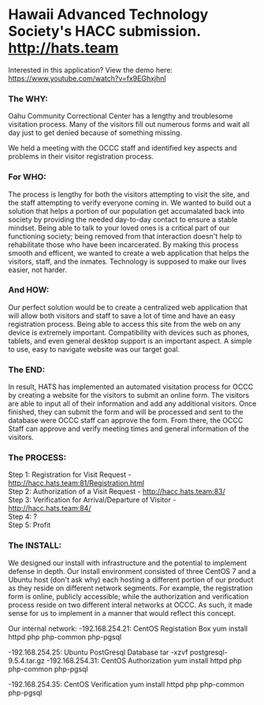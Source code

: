# Hawaii Advanced Technology Society's HACC submission. http://hats.team
Interested in this application? View the demo here: https://www.youtube.com/watch?v=fx9EGhxjhnI 

<h3><b>The WHY:</b><br></h3>
Oahu Community Correctional Center has a lengthy and troublesome visitation process.  Many of the visitors fill out numerous forms and wait all day just to get denied because of something missing.  

We held a meeting with the OCCC staff and identified key aspects and problems in their visitor registration process. 
<h3><b>For WHO: </b><br></h3>
The process is lengthy for both the visitors attempting to visit the site, and the staff attempting to verify everyone coming in. We wanted to build out a solution that helps a portion of our population get accumalated back into society by providing the needed day-to-day contact to ensure a stable mindset. Being able to talk to your loved ones is a critical part of our functioning society; being removed from that interaction doesn't help to rehabilitate those who have been incarcerated. By making this process smooth and efficent, we wanted to create a web application that helps the visitors, staff, and the inmates. Technology is supposed to make our lives easier, not harder.  

<h3><b>And HOW: </b><br></h3>
Our perfect solution would be to create a centralized web application that will allow both visitors and staff to save a lot of time and have an easy registration process. Being able to access this site from the web on any device is extremely important. Compatibility with devices such as phones, tablets, and even general desktop support is an important aspect. A simple to use, easy to navigate website was our target goal. 

<h3><b>The END: </b><br></h3>
In result, HATS has implemented an automated visitation process for OCCC by creating a website for the visitors to submit an online form. The visitors are able to input all of their information and add any additional visitors.  Once finished, they can submit the form and will be processed and sent to the database were OCCC staff can approve the form. From there, the OCCC Staff can approve and verify meeting times and general information of the visitors.


<h3><b>The PROCESS: </b><br></h3>

Step 1: Registration for Visit Request - http://hacc.hats.team:81/Registration.html<br>
Step 2: Authorization of a Visit Request - http://hacc.hats.team:83/<br>
Step 3: Verification for Arrival/Departure of Visitor - http://hacc.hats.team:84/<br>
Step 4: ? <br>
Step 5: Profit<br>


<h3><b>The INSTALL: </b><br></h3>
We designed our install with infrastructure and the potential to implement defense in depth. Our install environment consisted of three CentOS 7 and a Ubuntu host (don't ask why) each hosting a different portion of our product as they reside on different network segments. For example, the registration form is online, publicly accessible; while the authorization and verification process reside on two different interal networks at OCCC. As such, it made sense for us to implement in a manner that would reflect this concept. 

Our internal network:
-192.168.254.21: CentOS Registation Box
  yum install httpd php php-common php-pgsql

-192.168.254.25: Ubuntu PostGresql Database
  tar -xzvf postgresql-9.5.4.tar.gz
-192.168.254.31: CentOS Authorization
  yum install httpd php php-common php-pgsql

-192.168.254.35: CentOS Verification
  yum install httpd php php-common php-pgsql
